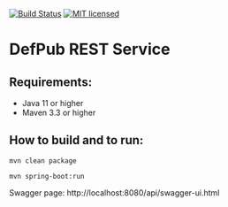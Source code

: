 [![Build Status](https://travis-ci.org/defpub/defpub-rest-service.svg?branch=master)](https://travis-ci.org/defpub/defpub-rest-service)
[![MIT licensed](https://img.shields.io/badge/license-MIT-blue.svg)](./LICENSE)

# DefPub REST Service

## Requirements:
- Java 11 or higher
- Maven 3.3 or higher

## How to build and to run:
`mvn clean package`

`mvn spring-boot:run`

Swagger page: http://localhost:8080/api/swagger-ui.html